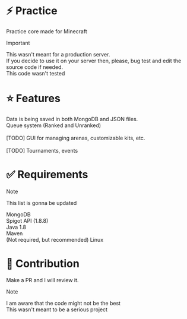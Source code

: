 # ⚡ Practice
Practice core made for Minecraft

> [!IMPORTANT]
> This wasn't meant for a production server.<br> 
> If you decide to use it on your server then, please, bug test and edit the source code if needed.<br>
> This code wasn't tested

# ⭐ Features
Data is being saved in both MongoDB and JSON files.
<br>
Queue system (Ranked and Unranked)<br>
<br>
[TODO] GUI for managing arenas, customizable kits, etc.<br>
<br>
[TODO] Tournaments, events

# ✅ Requirements
> [!NOTE]
> This list is gonna be updated

MongoDB <br>
Spigot API (1.8.8) <br>
Java 1.8<br>
Maven<br>
(Not required, but recommended) Linux

# 👨 Contribution
Make a PR and I will review it.

> [!NOTE]
> I am aware that the code might not be the best<br>
> This wasn't meant to be a serious project
